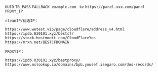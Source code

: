 ```UUID```
```TR_PASS```
```FALLBACK example.com ```
```kv```
```https://panel.xxx.com/panel```
```PROXY_IP```
```
cleanIP/优选IP：
```
```https://www.wetest.vip/page/cloudflare/address_v4.html```
```https://ipdb.030101.xyz/bestcf/```
```https://stock.hostmonit.com/CloudFlareYes```
```https://mrxn.net/BESTCFDOMAIN```
```
PROXYIP：
```
```https://ipdb.030101.xyz/bestproxy/```
```https://www.nslookup.io/domains/bpb.yousef.isegaro.com/dns-records/```
